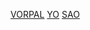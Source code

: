 [VORPAL](http://vorpal.js.org/)
[YO](https://github.com/yeoman/yo)
[SAO](https://github.com/saojs/sao)
